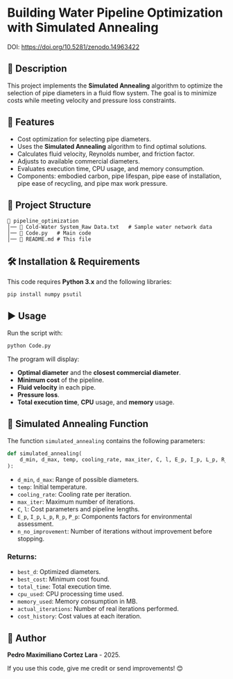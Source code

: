 # Building Water Pipeline Optimization with Simulated Annealing

DOI: https://doi.org/10.5281/zenodo.14963422

## 📌 Description
This project implements the **Simulated Annealing** algorithm to optimize the selection of pipe diameters in a fluid flow system. The goal is to minimize costs while meeting velocity and pressure loss constraints.

## 🚀 Features
- Cost optimization for selecting pipe diameters.
- Uses the **Simulated Annealing** algorithm to find optimal solutions.
- Calculates fluid velocity, Reynolds number, and friction factor.
- Adjusts to available commercial diameters.
- Evaluates execution time, CPU usage, and memory consumption.
- Components: embodied carbon, pipe lifespan, pipe ease of installation, pipe ease of recycling, and pipe max work pressure.
  
## 📂 Project Structure
```
📁 pipeline_optimization
│── 📄 Cold-Water System_Raw Data.txt   # Sample water network data
│── 📄 Code.py   # Main code
│── 📄 README.md # This file
```

## 🛠 Installation & Requirements
This code requires **Python 3.x** and the following libraries:

```bash
pip install numpy psutil
```

## ▶️ Usage
Run the script with:

```bash
python Code.py
```

The program will display:
- **Optimal diameter** and the **closest commercial diameter**.
- **Minimum cost** of the pipeline.
- **Fluid velocity** in each pipe.
- **Pressure loss**.
- **Total execution time**, **CPU** usage, and **memory** usage.
  
## 🔧 Simulated Annealing Function
The function `simulated_annealing` contains the following parameters:

```python
def simulated_annealing(
    d_min, d_max, temp, cooling_rate, max_iter, C, l, E_p, I_p, L_p, R_p, P_p, n_no_improvement=500
):
```
- `d_min`, `d_max`: Range of possible diameters.
- `temp`: Initial temperature.
- `cooling_rate`: Cooling rate per iteration.
- `max_iter`: Maximum number of iterations.
- `C`, `l`: Cost parameters and pipeline lengths.
- `E_p`, `I_p`, `L_p`, `R_p`, `P_p`: Components factors for environmental assessment.
- `n_no_improvement`: Number of iterations without improvement before stopping.

### **Returns:**
- `best_d`: Optimized diameters.
- `best_cost`: Minimum cost found.
- `total_time`: Total execution time.
- `cpu_used`: CPU processing time used.
- `memory_used`: Memory consumption in MB.
- `actual_iterations`: Number of real iterations performed.
- `cost_history`: Cost values at each iteration.

## 👤 Author
**Pedro Maximiliano Cortez Lara** - 2025.

If you use this code, give me credit or send improvements! 😊
